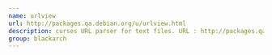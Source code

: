 ```yaml
---
name: urlview
url: http://packages.qa.debian.org/u/urlview.html
description: curses URL parser for text files. URL : http://packages.qa.debian.org/u/urlview.html Groups : blackarch blackarch-misc
group: blackarch
---
```

